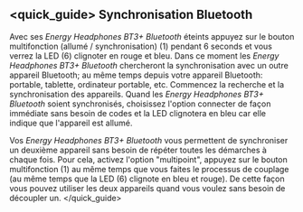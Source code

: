 ## <quick_guide> Synchronisation Bluetooth

Avec ses *Energy Headphones BT3+ Bluetooth* éteints appuyez sur le bouton multifonction (allumé / synchronisation) (1) pendant 6 seconds et vous verrez la LED (6) clignoter en rouge et bleu. Dans ce moment les *Energy Headphones BT3+ Bluetooth* chercheront la synchronisation avec un outre appareil Bluetooth; au même temps depuis votre appareil Bluetooth: portable, tablette, ordinateur portable, etc. Commencez la recherche et la synchronisation des appareils. Quand les *Energy Headphones BT3+ Bluetooth* soient synchronisés, choisissez l'option connecter de façon immédiate sans besoin de codes et la LED clignotera en bleu car elle indique que l'appareil est allumé.

Vos *Energy Headphones BT3+ Bluetooth* vous permettent de synchroniser un deuxième appareil sans besoin de répéter toutes les démarches à chaque fois. Pour cela, activez l'option "multipoint", appuyez sur le bouton multifonction (1) au même temps que vous faites le processus de couplage (au même temps que la LED (6) clignote en bleu et rouge). De cette façon vous pouvez utiliser les deux appareils quand vous voulez sans besoin de découpler un.
</quick_guide>

